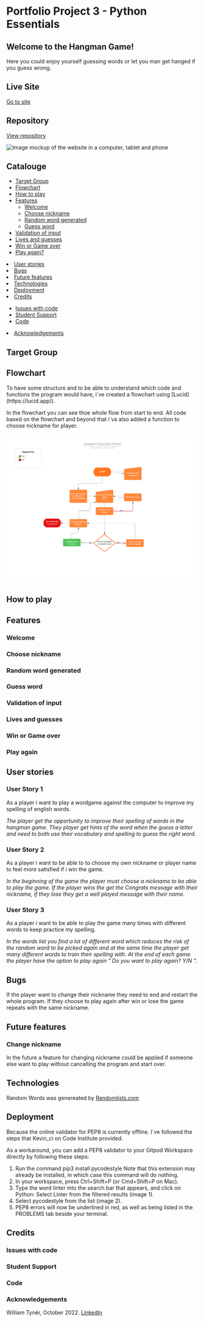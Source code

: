 # Portfolio Project 3 - Python Essentials
## Welcome to the Hangman Game!
Here you could enjoy yourself guessing words or let you man get hanged if you guess wrong.

## Live Site
[Go to site](#) 

## Repository
[View repository](#) 

![Image mockup of the website in a computer, tablet and phone](#)

## Catalouge
<ul>
<li><a href="#target-group">Target Group</a></li>
<li><a href="#flowchart">Flowchart</a>
<li><a href="#how-to-play">How to play</a>
<li><a href="#features">Features</a>
<ul>
<li><a href="#welcome">Welcome</a></li>
<li><a href="#choose-nickname">Choose nickname</a></li>
<li><a href="#random">Random word generated</a></li>
<li><a href="#guess-word">Guess word</a></li></ul>
<li><a href="#validation">Validation of input</a></li>
<li><a href="#lives-and-guess">Lives and guesses</a></li>
<li><a href="#win-or-game">Win or Game over</a></li>
<li><a href="#play-again">Play again?</a></li>
</ul>
<li><a href="#user-stories">User stories</a>
<li><a href="#bugs">Bugs</a></li>
<li><a href="#future-features">Future features</a></li>
<li><a href="#technologies">Technologies</a></li>
<li><a href="#deployment">Deployment</a></li>
<li><a href="#credits">Credits</a></li>
<ul>
<li><a href="#code-issues">Issues with code</a></li>
<li><a href="#student-support">Student Support</a></li>
<li><a href="#code">Code</a></li></ul>
<li><a href="#acknowledgements">Acknowledgements</a></li></ul>
</li>
</ul>

<h2 id="target-group">Target Group</h2>

<h2 id="flowchart">Flowchart</h2> 
To have some structure and to be able to understand which code and functions the program would have, i´ve created a flowchart using [Lucid](https://lucid.app/).

In the flowchart you can see thoe whole flow from start to end. All code based on the flowchart and beyond that i´va also added a function to choose nickname for player.

![Flowchart image](assets/images/hangman_flowchart.png)


<h2 id="how-to-play">How to play</h2>

<h2 id="features">Features</h2>
<h3 id="welcome">Welcome</h3>
<h3 id="choose-nickname">Choose nickname</h3>
<h3 id="random">Random word generated</h3>
<h3 id="guess-word">Guess word</h3>
<h3 id="validation">Validation of input</h3>
<h3 id="lives-and-guess">Lives and guesses</h3>
<h3 id="win-or-game">Win or Game over</h3>
<h3 id="play-again">Play again</h3>

<h2 id="user-stories">User stories</h2>

### User Story 1
As a player i want to play a wordgame against the computer to improve my spelling of english words.

*The player get the opportunity to improve their spelling of words in the hangman game. They player get hints of the word when the guess a letter and need to both use their vocabulary and spelling to guess the right word.*


### User Story 2
As a player i want to be able to to choose my own nickname or player name to feel more satisfied if i win the game.

*In the beginning of the game the player must choose a nickname to be able to play the game. If the player wins the get the Congrats message with their nickname, if they lose they get a well played message with their name.*


### User Story 3
As a player i want to be able to play the game many times with different words to keep practice my spelling.

*In the words list you find a lot of different word which reduces the risk of the random word to be picked again and at the same time the player get many different words to train their spelling with. At the end of each game the player have the option to play again " Do you want to play again? Y/N ".*


<h2 id="bugs">Bugs</h2>
If the player want to change their nickname they need to end and restart the whole program. If they choose to play again after win or lose the game repeats with the same nickname.

<h2 id="future-features">Future features</h2>

### Change nickname
In the future a feature for changing nickname could be applied if someone else want to play without cancelling the program and start over.
<h2 id="technologies">Technologies</h2>

Random Words was genereated by [Randomlists.com](https://www.randomlists.com/)

<h2 id="deployment">Deployment</h2>

Because the online validator for PEP8 is currently offline. I´ve followed the steps that Kevin_ci on Code Institute provided.

As a workaround, you can add a PEP8 validator to your Gitpod Workspace directly by following these steps:
1. Run the command pip3 install pycodestyle  Note that this extension may already be installed, in which case this command will do nothing.
2. In your workspace, press Ctrl+Shift+P (or Cmd+Shift+P on Mac).
3. Type the word linter into the search bar that appears, and click on Python: Select Linter from the filtered results (image 1).
4. Select pycodestyle from the list (image 2).
5. PEP8 errors will now be underlined in red, as well as being listed in the PROBLEMS tab beside your terminal.

<h2 id="credits">Credits</h2>
<h3 id="code-issues">Issues with code</h3>
<h3 id="student-support">Student Support</h3>
<h3 id="code">Code</h3>
<h3 id="acknowledgements">Acknowledgements</h3>


William Tynér, October 2022.
[LinkedIn](https://www.linkedin.com/in/williamtyner/)